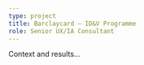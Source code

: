 ```yaml
---
type: project
title: Barclaycard — ID&V Programme
role: Senior UX/IA Consultant
---
```

Context and results…
